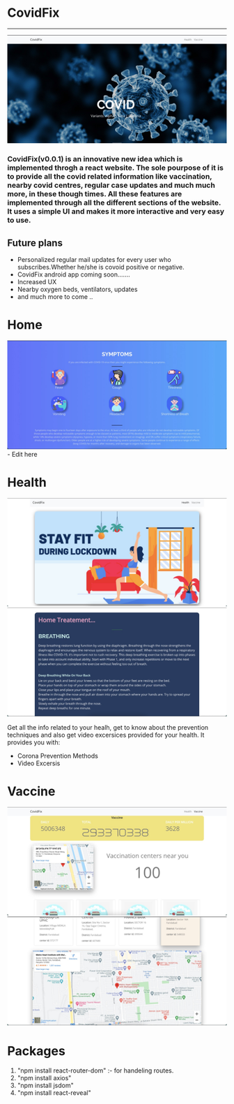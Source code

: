 # CovidFix
<hr></hr>
<img src="https://github.com/Satwikk1/CovidFix/blob/main/images/1.jpeg">
<h3>
  CovidFix(v0.0.1) is an innovative new idea which is implemented throgh a react website. The sole pourpose of it is to provide all the covid related information like vaccination, nearby covid centres, regular case updates and much much more, in these though times. All these features are implemented through all the different sections of the website. It uses a simple UI and makes it more interactive and very easy to use.
  </h3>
<h2>Future plans</h2>

- Personalized regular mail updates for every user who subscribes.Whether he/she is covoid positive or negative.
- CovidFix android app coming soon.......
- Increased UX
- Nearby oxygen beds, ventilators, updates
- and much more to come ..

# Home
<img src="https://github.com/Satwikk1/CovidFix/blob/main/images/2.jpeg">
- Edit here

# Health
<img src="https://github.com/Satwikk1/CovidFix/blob/main/images/3.jpeg">
<img src="https://github.com/Satwikk1/CovidFix/blob/main/images/4.jpeg">


Get all the info related to your healh, get to know about the prevention techniques and also get video excersices provided for your health.
It provides you with:

  - Corona Prevention Methods
  - Video Excersis

# Vaccine

<img src="https://github.com/Satwikk1/CovidFix/blob/main/images/5.jpeg">
<img src="https://github.com/Satwikk1/CovidFix/blob/main/images/6.jpeg">

  
# Packages

1. "npm install react-router-dom" :- for handeling routes.
2. "npm install axios"
3. "npm install jsdom"
4. "npm install react-reveal"
